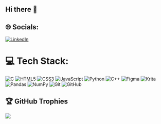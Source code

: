 ## Hi there 👋


## 🌐 Socials:
[![LinkedIn](https://img.shields.io/badge/LinkedIn-%230077B5.svg?logo=linkedin&logoColor=white)](https://linkedin.com/in/https://www.linkedin.com/in/himanshu-kapoor-375476332/https://www.linkedin.com/in/himanshu-kapoor-375476332/) 

# 💻 Tech Stack:
![C](https://img.shields.io/badge/c-%2300599C.svg?style=for-the-badge&logo=c&logoColor=white) ![HTML5](https://img.shields.io/badge/html5-%23E34F26.svg?style=for-the-badge&logo=html5&logoColor=white) ![CSS3](https://img.shields.io/badge/css3-%231572B6.svg?style=for-the-badge&logo=css3&logoColor=white) ![JavaScript](https://img.shields.io/badge/javascript-%23323330.svg?style=for-the-badge&logo=javascript&logoColor=%23F7DF1E) ![Python](https://img.shields.io/badge/python-3670A0?style=for-the-badge&logo=python&logoColor=ffdd54) ![C++](https://img.shields.io/badge/c++-%2300599C.svg?style=for-the-badge&logo=c%2B%2B&logoColor=white) ![Figma](https://img.shields.io/badge/figma-%23F24E1E.svg?style=for-the-badge&logo=figma&logoColor=white) ![Krita](https://img.shields.io/badge/Krita-203759?style=for-the-badge&logo=krita&logoColor=EEF37B) ![Pandas](https://img.shields.io/badge/pandas-%23150458.svg?style=for-the-badge&logo=pandas&logoColor=white) ![NumPy](https://img.shields.io/badge/numpy-%23013243.svg?style=for-the-badge&logo=numpy&logoColor=white) ![Git](https://img.shields.io/badge/git-%23F05033.svg?style=for-the-badge&logo=git&logoColor=white) ![GitHub](https://img.shields.io/badge/github-%23121011.svg?style=for-the-badge&logo=github&logoColor=white)
<!--#📊 GitHub Stats:
#![](https://github-readme-stats.vercel.app/api?username=StillN0THIM&theme=dark&hide_border=true&include_all_commits=false&count_private=false)<br/>
#![](https://nirzak-streak-stats.vercel.app/?user=StillN0THIM&theme=dark&hide_border=true)<br/>
#![](https://github-readme-stats.vercel.app/api/top-langs/?username=StillN0THIM&theme=dark&hide_border=true&include_all_commits=false&count_private=false&layout=compact)-->

## 🏆 GitHub Trophies
![](https://github-profile-trophy.vercel.app/?username=StillN0THIM&theme=radical&no-frame=true&no-bg=true&margin-w=4)

<!--### 🔝 Top Contributed Repo
 ![](https://github-contributor-stats.vercel.app/api?username=StillN0THIM&limit=5&theme=transparent&combine_all_yearly_contributions=true) -->

<!-- Proudly created with GPRM ( https://gprm.itsvg.in ) -->
